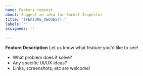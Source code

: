 ```yaml
---
name: Feature request
about: Suggest an idea for Socket Inspector
title: "[FEATURE_REQUEST]:"
labels: ''
assignees: ''

---
```


**Feature Description**
Let us know what feature you'd like to see! 
- What problem does it solve?
- Any specific UI/UX ideas?
- Links, screenshots, etc are welcome!
